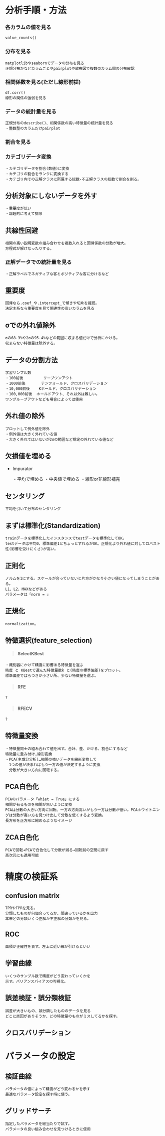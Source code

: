 # 分析手順・方法

### 各カラムの値を見る
    value_counts()

### 分布を見る
    matplotlibやseabornでデータの分布を見る
    正規分布かなどカラムごとやpairplotや散布図で複数のカラム間の分布確認

### 相関係数を見る(ただし線形前提)
    df.corr()
    線形の関係の強弱を見る

### データの統計量を見る
    正規分布のdescribe()、相関係数の高い特徴量の統計量を見る
    ・整数型のカラムだけpairplot

### 割合を見る

### カテゴリデータ変換
    ・カテゴリデータを割合(数値)に変換
    ・カテゴリの割合をランクに変換する
    ・カテゴリ内での正解クラスに所属する総数-不正解クラスの総数で割合を割る。

## 分析対象にしないデータを外す
    ・重要度が低い
    ・論理的に考えて排除

## 共線性回避
    相関の高い説明変数の組み合わせを複数入れると回帰係数の分散が増大。
    方程式が解けなったりする。

### 正解データでの統計量を見る
    ・正解ラベルでネガティブな客とポジティブな客に分けるなど

## 重要度
    回帰なら.coef_や.intercept_で傾きや切片を確認。
    決定木系なら重要度を見て関連性の高いカラムを見る


## σでの外れ値除外
    σの68.3%や2σの95.4%などの範囲に収まる値だけで分析にかける。  
    収まらない特徴量は除外する。

## データの分割方法
    学習サンプル数
    ・100前後         リーブワンアウト  
    ・1000前後       テンフォールド、クロスバリデーション  
    ・10,000前後    Kホールド、クロスバリデーション
    ・100,000前後  ホールドアウト、それ以外は難しい。
    ワングループアウトなども場合によっては使用

## 外れ値の除外
    プロットして例外値を除外
    ・例外値は大きく外れている値
    ・大きく外れてはいないが2σの範囲など規定の外れている値など

## 欠損値を埋める
* Impurator  

    ・平均で埋める
    ・中央値で埋める
    ・線形or非線形補完

## センタリング
    平均を引いて分布のセンタリング

## まずは標準化(Standardization)
    trainデータを標準化したインスタンスでtestデータを標準化してOK。
    testデータは平均0、標準偏差1とちょっとずれるがOK。正規化より外れ値に対してロバスト性(影響を受けにくさ)が高い。
## 正則化
    ノルムを1にする。スケールが合っていないと片方がかなり小さい値になってしまうことがある。
    L1、L2、MAXなどがある
    パラメータは「norm = 」
## 正規化
    normalization。

## 特徴選択(feature_selection)
> #### SelectKBest
    ・識別器にかけて精度に影響ある特徴量を選ぶ
    精度 と KBestで選んだ特徴量数k と(精度の標準偏差)をプロット。
    標準偏差でばらつきが小さい所、少ない特徴量を選ぶ。
> #### RFE
    ?
> #### RFECV
    ?


## 特徴量変換
    ・特徴量同士の組み合わて値を出す。合計、差、かける、割合にするなど
    特徴量に重み付け…線形変換
    ・PCA(主成分分析)…相関の強いデータを線形変換して
    　1つの値が決まればもう一方の値が決定するように変換
    　分散が大きい方向に回転する。

## PCA白色化
    PCAのパラメータ「whiet = True」にする
    相関が有るものを相関が無いように変換
    PCAは分散の大きい方向に回転、一方の方向高いがもう一方は分散が低い。PCAホワイトニングは分散が高い方を見つけ出して分散を低くするよう変換。
    長方形を正方形に縮めるようなイメージ

## ZCA白色化
    PCAで回転➔PCAで白色化して分散が減る➔回転前の空間に戻す
    高次元にも適用可能

# 精度の検証系

## confusion matrix
    TPRやFPRを見る。
    分類したものが何個合ってるか、間違っているかを出力
    本来どの分類いくつ正解か不正解の分類かを見る。

## ROC
    面積が正確性を表す。左上に近い線が引けるといい

## 学習曲線
    いくつのサンプル数で精度がどう変わっていくかを
    示す。バリアンスバイアスの可視化。

## 誤差検証・誤分類検証
    誤差が大きいもの、誤分類したもののデータを見る
    どこに原因がありそうか、どの特徴量のものがミスしてるかを探す。

## クロスバリデーション

# パラメータの設定
## 検証曲線
    パラメータの値によって精度がどう変わるかを示す
    最適なパラメータ設定を探す時に使う。
## グリッドサーチ
    指定したパラメータを総当たりで試す。
    パラメータの良い組み合わせを見つけるときに使用
